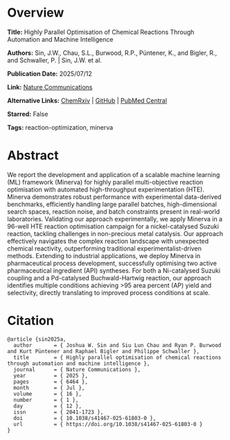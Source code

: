 # Overview
**Title:**
Highly Parallel Optimisation of Chemical Reactions Through Automation and Machine Intelligence

**Authors:**
Sin, J.W., Chau, S.L., Burwood, R.P., Püntener, K., and Bigler, R., and Schwaller, P. |
Sin, J.W. et al.

**Publication Date:**
2025/07/12

**Link:**
[Nature Communications](https://www.nature.com/articles/s41467-025-61803-0)

**Alternative Links:**
[ChemRxiv](https://chemrxiv.org/engage/chemrxiv/article-details/66f976b5cec5d6c142981e4e) |
[GitHub](https://github.com/schwallergroup/minerva) |
[PubMed Central](https://pmc.ncbi.nlm.nih.gov/articles/PMC12255721)

**Starred:**
False

**Tags:**
reaction-optimization, minerva


# Abstract
We report the development and application of a scalable machine learning (ML) framework (Minerva) for highly parallel multi-objective reaction optimisation with automated high-throughput experimentation (HTE).
Minerva demonstrates robust performance with experimental data-derived benchmarks, efficiently handling large parallel batches, high-dimensional search spaces, reaction noise, and batch constraints present in real-world laboratories.
Validating our approach experimentally, we apply Minerva in a 96-well HTE reaction optimisation campaign for a nickel-catalysed Suzuki reaction, tackling challenges in non-precious metal catalysis.
Our approach effectively navigates the complex reaction landscape with unexpected chemical reactivity, outperforming traditional experimentalist-driven methods.
Extending to industrial applications, we deploy Minerva in pharmaceutical process development, successfully optimising two active pharmaceutical ingredient (API) syntheses.
For both a Ni-catalysed Suzuki coupling and a Pd-catalysed Buchwald-Hartwig reaction, our approach identifies multiple conditions achieving >95 area percent (AP) yield and selectivity, directly translating to improved process conditions at scale.


# Citation
```
@article {sin2025a,
  author       = { Joshua W. Sin and Siu Lun Chau and Ryan P. Burwood and Kurt Püntener and Raphael Bigler and Philippe Schwaller },
  title        = { Highly parallel optimisation of chemical reactions through automation and machine intelligence },
  journal      = { Nature Communications },
  year         = { 2025 },
  pages        = { 6464 },
  month        = { Jul },
  volume       = { 16 },
  number       = { 1 },
  day          = { 12 },
  issn         = { 2041-1723 },
  doi          = { 10.1038/s41467-025-61803-0 },
  url          = { https://doi.org/10.1038/s41467-025-61803-0 }
}
```
